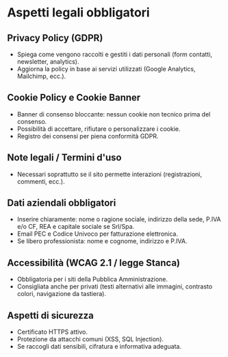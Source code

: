# Aspetti legali obbligatori

## Privacy Policy (GDPR)
- Spiega come vengono raccolti e gestiti i dati personali (form contatti, newsletter, analytics).
- Aggiorna la policy in base ai servizi utilizzati (Google Analytics, Mailchimp, ecc.).

## Cookie Policy e Cookie Banner
- Banner di consenso bloccante: nessun cookie non tecnico prima del consenso.
- Possibilità di accettare, rifiutare o personalizzare i cookie.
- Registro dei consensi per piena conformità GDPR.

## Note legali / Termini d'uso
- Necessari soprattutto se il sito permette interazioni (registrazioni, commenti, ecc.).

## Dati aziendali obbligatori
- Inserire chiaramente: nome o ragione sociale, indirizzo della sede, P.IVA e/o CF, REA e capitale sociale se Srl/Spa.
- Email PEC e Codice Univoco per fatturazione elettronica.
- Se libero professionista: nome e cognome, indirizzo e P.IVA.

## Accessibilità (WCAG 2.1 / legge Stanca)
- Obbligatoria per i siti della Pubblica Amministrazione.
- Consigliata anche per privati (testi alternativi alle immagini, contrasto colori, navigazione da tastiera).

## Aspetti di sicurezza
- Certificato HTTPS attivo.
- Protezione da attacchi comuni (XSS, SQL Injection).
- Se raccogli dati sensibili, cifratura e informativa adeguata.
